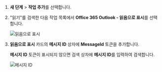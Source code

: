 1. **새 단계** > **작업 추가**를 선택합니다.
2. "읽기"를 검색한 다음 작업 목록에서 **Office 365 Outlook - 읽음으로 표시**를 선택합니다.
   
    ![읽음으로 표시](includes/media/email-triggers/email-triggers-5.png)
3. **읽음으로 표시** 카드의 **메시지 ID** 상자에 **MessageId** 토큰을 추가합니다.
   
     **메시지 ID** 토큰이 표시되지 않으면 검색 상자에 **메시지 ID**를 입력하여 검색합니다.
   
    ![메시지 ID](includes/media/email-triggers/email-triggers-6.png)

